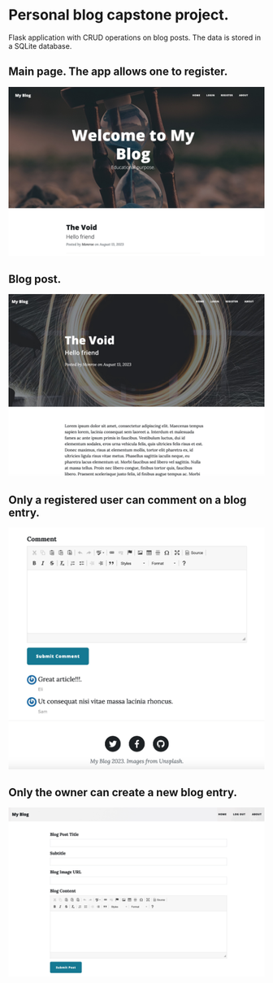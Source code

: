 # Personal blog capstone project.
Flask application with CRUD operations on blog posts. The data is stored in a SQLite database.

## Main page. The app allows one to register.

![Main page](project_images/home.jpeg) 

## Blog post.

![Post example](project_images/blogpost.jpeg)

## Only a registered user can comment on a blog entry.
![Comment section](project_images/comment_section.jpeg)

## Only the owner can create a new blog entry.
![New blog post](project_images/new_post.jpeg)
